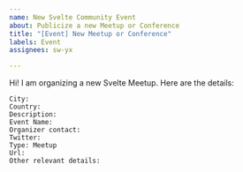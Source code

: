 ```yaml
---
name: New Svelte Community Event
about: Publicize a new Meetup or Conference
title: "[Event] New Meetup or Conference"
labels: Event
assignees: sw-yx

---
```


Hi! I am organizing a new Svelte Meetup. Here are the details:

    City: 
    Country: 
    Description: 
    Event Name: 
    Organizer contact:
    Twitter: 
    Type: Meetup
    Url: 
    Other relevant details:
